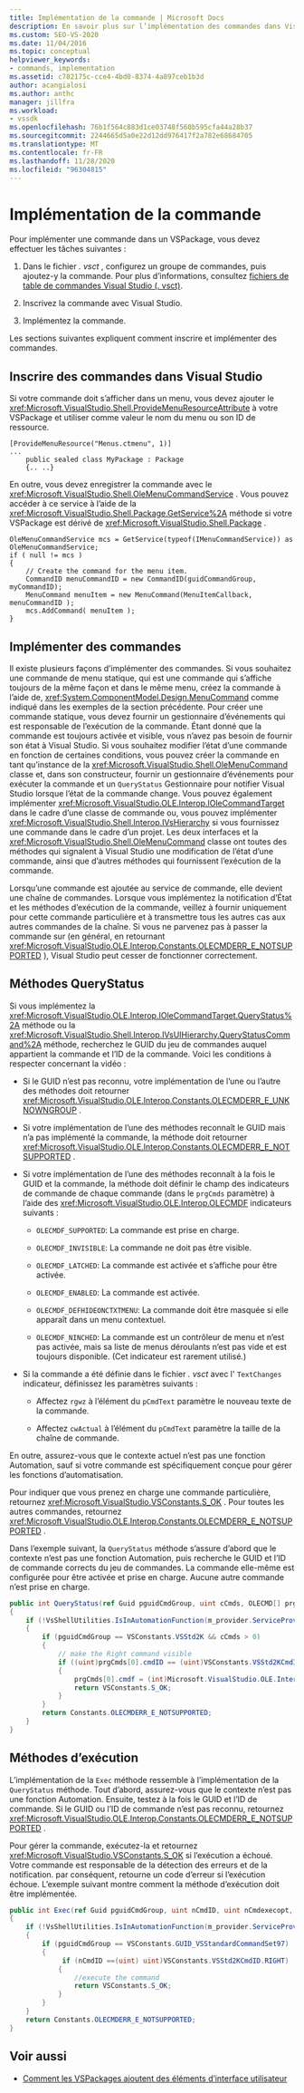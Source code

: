 ```yaml
---
title: Implémentation de la commande | Microsoft Docs
description: En savoir plus sur l’implémentation des commandes dans Visual Studio, sur la configuration d’un groupe de commandes dans un VSPackage, l’ajout d’une commande, l’inscription de la commande et son implémentation.
ms.custom: SEO-VS-2020
ms.date: 11/04/2016
ms.topic: conceptual
helpviewer_keywords:
- commands, implementation
ms.assetid: c782175c-cce4-4bd0-8374-4a897ceb1b3d
author: acangialosi
ms.author: anthc
manager: jillfra
ms.workload:
- vssdk
ms.openlocfilehash: 76b1f564c883d1ce03748f560b595cfa44a28b37
ms.sourcegitcommit: 2244665d5a0e22d12dd976417f2a782e68684705
ms.translationtype: MT
ms.contentlocale: fr-FR
ms.lasthandoff: 11/28/2020
ms.locfileid: "96304815"
---
```

# <a name="command-implementation"></a>Implémentation de la commande
Pour implémenter une commande dans un VSPackage, vous devez effectuer les tâches suivantes :

1. Dans le fichier *. vsct* , configurez un groupe de commandes, puis ajoutez-y la commande. Pour plus d’informations, consultez [fichiers de table de commandes Visual Studio (. vsct)](../../extensibility/internals/visual-studio-command-table-dot-vsct-files.md).

2. Inscrivez la commande avec Visual Studio.

3. Implémentez la commande.

Les sections suivantes expliquent comment inscrire et implémenter des commandes.

## <a name="register-commands-with-visual-studio"></a>Inscrire des commandes dans Visual Studio
 Si votre commande doit s’afficher dans un menu, vous devez ajouter le <xref:Microsoft.VisualStudio.Shell.ProvideMenuResourceAttribute> à votre VSPackage et utiliser comme valeur le nom du menu ou son ID de ressource.

```
[ProvideMenuResource("Menus.ctmenu", 1)]
...
    public sealed class MyPackage : Package
    {.. ..}

```

 En outre, vous devez enregistrer la commande avec le <xref:Microsoft.VisualStudio.Shell.OleMenuCommandService> . Vous pouvez accéder à ce service à l’aide de la <xref:Microsoft.VisualStudio.Shell.Package.GetService%2A> méthode si votre VSPackage est dérivé de <xref:Microsoft.VisualStudio.Shell.Package> .

```
OleMenuCommandService mcs = GetService(typeof(IMenuCommandService)) as OleMenuCommandService;
if ( null != mcs )
{
    // Create the command for the menu item.
    CommandID menuCommandID = new CommandID(guidCommandGroup, myCommandID);
    MenuCommand menuItem = new MenuCommand(MenuItemCallback, menuCommandID );
    mcs.AddCommand( menuItem );
}

```

## <a name="implement-commands"></a>Implémenter des commandes
 Il existe plusieurs façons d’implémenter des commandes. Si vous souhaitez une commande de menu statique, qui est une commande qui s’affiche toujours de la même façon et dans le même menu, créez la commande à l’aide de, <xref:System.ComponentModel.Design.MenuCommand> comme indiqué dans les exemples de la section précédente. Pour créer une commande statique, vous devez fournir un gestionnaire d’événements qui est responsable de l’exécution de la commande. Étant donné que la commande est toujours activée et visible, vous n’avez pas besoin de fournir son état à Visual Studio. Si vous souhaitez modifier l’état d’une commande en fonction de certaines conditions, vous pouvez créer la commande en tant qu’instance de la <xref:Microsoft.VisualStudio.Shell.OleMenuCommand> classe et, dans son constructeur, fournir un gestionnaire d’événements pour exécuter la commande et un `QueryStatus` Gestionnaire pour notifier Visual Studio lorsque l’état de la commande change. Vous pouvez également implémenter <xref:Microsoft.VisualStudio.OLE.Interop.IOleCommandTarget> dans le cadre d’une classe de commande ou, vous pouvez implémenter <xref:Microsoft.VisualStudio.Shell.Interop.IVsHierarchy> si vous fournissez une commande dans le cadre d’un projet. Les deux interfaces et la <xref:Microsoft.VisualStudio.Shell.OleMenuCommand> classe ont toutes des méthodes qui signalent à Visual Studio une modification de l’état d’une commande, ainsi que d’autres méthodes qui fournissent l’exécution de la commande.

 Lorsqu’une commande est ajoutée au service de commande, elle devient une chaîne de commandes. Lorsque vous implémentez la notification d’État et les méthodes d’exécution de la commande, veillez à fournir uniquement pour cette commande particulière et à transmettre tous les autres cas aux autres commandes de la chaîne. Si vous ne parvenez pas à passer la commande sur (en général, en retournant <xref:Microsoft.VisualStudio.OLE.Interop.Constants.OLECMDERR_E_NOTSUPPORTED> ), Visual Studio peut cesser de fonctionner correctement.

## <a name="querystatus-methods"></a>Méthodes QueryStatus
 Si vous implémentez la <xref:Microsoft.VisualStudio.OLE.Interop.IOleCommandTarget.QueryStatus%2A> méthode ou la <xref:Microsoft.VisualStudio.Shell.Interop.IVsUIHierarchy.QueryStatusCommand%2A> méthode, recherchez le GUID du jeu de commandes auquel appartient la commande et l’ID de la commande. Voici les conditions à respecter concernant la vidéo :

- Si le GUID n’est pas reconnu, votre implémentation de l’une ou l’autre des méthodes doit retourner <xref:Microsoft.VisualStudio.OLE.Interop.Constants.OLECMDERR_E_UNKNOWNGROUP> .

- Si votre implémentation de l’une des méthodes reconnaît le GUID mais n’a pas implémenté la commande, la méthode doit retourner <xref:Microsoft.VisualStudio.OLE.Interop.Constants.OLECMDERR_E_NOTSUPPORTED> .

- Si votre implémentation de l’une des méthodes reconnaît à la fois le GUID et la commande, la méthode doit définir le champ des indicateurs de commande de chaque commande (dans le `prgCmds` paramètre) à l’aide des <xref:Microsoft.VisualStudio.OLE.Interop.OLECMDF> indicateurs suivants :

  - `OLECMDF_SUPPORTED`: La commande est prise en charge.

  - `OLECMDF_INVISIBLE`: La commande ne doit pas être visible.

  - `OLECMDF_LATCHED`: La commande est activée et s’affiche pour être activée.

  - `OLECMDF_ENABLED`: La commande est activée.

  - `OLECMDF_DEFHIDEONCTXTMENU`: La commande doit être masquée si elle apparaît dans un menu contextuel.

  - `OLECMDF_NINCHED`: La commande est un contrôleur de menu et n’est pas activée, mais sa liste de menus déroulants n’est pas vide et est toujours disponible. (Cet indicateur est rarement utilisé.)

- Si la commande a été définie dans le fichier *. vsct* avec l' `TextChanges` indicateur, définissez les paramètres suivants :

  - Affectez `rgwz` à l’élément du `pCmdText` paramètre le nouveau texte de la commande.

  - Affectez `cwActual` à l’élément du `pCmdText` paramètre la taille de la chaîne de commande.

En outre, assurez-vous que le contexte actuel n’est pas une fonction Automation, sauf si votre commande est spécifiquement conçue pour gérer les fonctions d’automatisation.

Pour indiquer que vous prenez en charge une commande particulière, retournez <xref:Microsoft.VisualStudio.VSConstants.S_OK> . Pour toutes les autres commandes, retournez <xref:Microsoft.VisualStudio.OLE.Interop.Constants.OLECMDERR_E_NOTSUPPORTED> .

Dans l’exemple suivant, la `QueryStatus` méthode s’assure d’abord que le contexte n’est pas une fonction Automation, puis recherche le GUID et l’ID de commande corrects du jeu de commandes. La commande elle-même est configurée pour être activée et prise en charge. Aucune autre commande n’est prise en charge.

```csharp
public int QueryStatus(ref Guid pguidCmdGroup, uint cCmds, OLECMD[] prgCmds, IntPtr pCmdText)
{
    if (!VsShellUtilities.IsInAutomationFunction(m_provider.ServiceProvider))
    {
        if (pguidCmdGroup == VSConstants.VSStd2K && cCmds > 0)
        {
            // make the Right command visible
            if ((uint)prgCmds[0].cmdID == (uint)VSConstants.VSStd2KCmdID.RIGHT)
            {
                prgCmds[0].cmdf = (int)Microsoft.VisualStudio.OLE.Interop.Constants.MSOCMDF_ENABLED | (int)Microsoft.VisualStudio.OLE.Interop.Constants.MSOCMDF_SUPPORTED;
                return VSConstants.S_OK;
            }
        }
        return Constants.OLECMDERR_E_NOTSUPPORTED;
    }
}
```

## <a name="execution-methods"></a>Méthodes d’exécution
 L’implémentation de la `Exec` méthode ressemble à l’implémentation de la `QueryStatus` méthode. Tout d’abord, assurez-vous que le contexte n’est pas une fonction Automation. Ensuite, testez à la fois le GUID et l’ID de commande. Si le GUID ou l’ID de commande n’est pas reconnu, retournez <xref:Microsoft.VisualStudio.OLE.Interop.Constants.OLECMDERR_E_NOTSUPPORTED> .

 Pour gérer la commande, exécutez-la et retournez <xref:Microsoft.VisualStudio.VSConstants.S_OK> si l’exécution a échoué. Votre commande est responsable de la détection des erreurs et de la notification. par conséquent, retourne un code d’erreur si l’exécution échoue. L’exemple suivant montre comment la méthode d’exécution doit être implémentée.

```csharp
public int Exec(ref Guid pguidCmdGroup, uint nCmdID, uint nCmdexecopt, IntPtr pvaIn, IntPtr pvaOut)
{
    if (!VsShellUtilities.IsInAutomationFunction(m_provider.ServiceProvider))
    {
        if (pguidCmdGroup == VSConstants.GUID_VSStandardCommandSet97)
        {
             if (nCmdID ==(uint) uint)VSConstants.VSStd2KCmdID.RIGHT)
            {
                //execute the command
                return VSConstants.S_OK;
            }
        }
    }
    return Constants.OLECMDERR_E_NOTSUPPORTED;
}
```

## <a name="see-also"></a>Voir aussi

- [Comment les VSPackages ajoutent des éléments d’interface utilisateur](../../extensibility/internals/how-vspackages-add-user-interface-elements.md)
